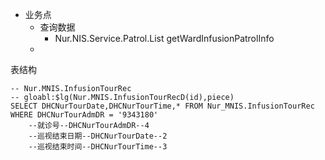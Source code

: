 
- 业务点
	- 查询数据
		- Nur.NIS.Service.Patrol.List  getWardInfusionPatrolInfo
	- 


表结构

```
-- Nur.MNIS.InfusionTourRec
-- gloabl:$lg(Nur.MNIS.InfusionTourRecD(id),piece)
SELECT DHCNurTourDate,DHCNurTourTime,* FROM Nur_MNIS.InfusionTourRec WHERE DHCNurTourAdmDR = '9343180'
	--就诊号--DHCNurTourAdmDR--4
	--巡视结束日期--DHCNurTourDate--2
	--巡视结束时间--DHCNurTourTime--3
```